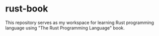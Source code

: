 # rust-book
This repository serves as my workspace for learning Rust programming language using "The Rust Programming Language" book.
